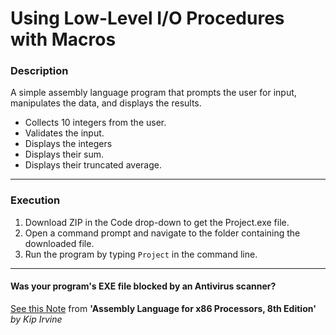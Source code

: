 # Using Low-Level I/O Procedures with Macros

### Description

A simple assembly language program that prompts the user for input, manipulates the data, and displays the results.

* Collects 10 integers from the user.
* Validates the input.
* Displays the integers
* Displays their sum.
* Displays their truncated average.

---

### Execution

1. Download ZIP in the Code drop-down to get the Project.exe file.
2. Open a command prompt and navigate to the folder containing the downloaded file.
3. Run the program by typing `Project` in the command line.

---

#### Was your program's EXE file blocked by an Antivirus scanner?
[See this Note](https://www.asmirvine.com/gettingStartedVS2019/index.htm#BlockedPrograms)
from **'Assembly Language for x86 Processors, 8th Edition'** *by Kip Irvine*
